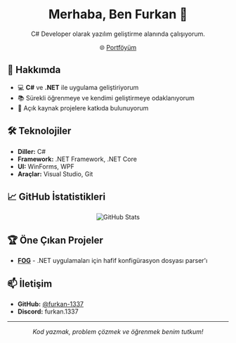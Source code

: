 <div align="center">

# Merhaba, Ben Furkan 👋

C# Developer olarak yazılım geliştirme alanında çalışıyorum.

🌐 [Portföyüm](https://furkan-1337.github.io)

</div>

## 🚀 Hakkımda

- 💻 **C#** ve **.NET** ile uygulama geliştiriyorum
- 📚 Sürekli öğrenmeye ve kendimi geliştirmeye odaklanıyorum
- 🌟 Açık kaynak projelere katkıda bulunuyorum

## 🛠️ Teknolojiler

- **Diller:** C#
- **Framework:** .NET Framework, .NET Core
- **UI:** WinForms, WPF
- **Araçlar:** Visual Studio, Git

## 📈 GitHub İstatistikleri

<div align="center">
  <img src="https://github-readme-stats.vercel.app/api?username=furkan-1337&show_icons=true&theme=dark&hide_border=true" alt="GitHub Stats"/>
</div>

## 🏆 Öne Çıkan Projeler

- **[FOG](https://github.com/furkan-1337/fog)** - .NET uygulamaları için hafif konfigürasyon dosyası parser'ı

## 📫 İletişim

- **GitHub:** [@furkan-1337](https://github.com/furkan-1337)
- **Discord:** furkan.1337
---

<div align="center">
  <i>Kod yazmak, problem çözmek ve öğrenmek benim tutkum!</i>
</div>
